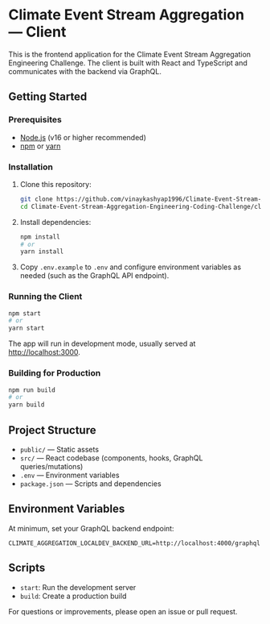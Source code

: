# Climate Event Stream Aggregation — Client

This is the frontend application for the Climate Event Stream Aggregation Engineering Challenge. The client is built with React and TypeScript and communicates with the backend via GraphQL.

## Getting Started

### Prerequisites

- [Node.js](https://nodejs.org/) (v16 or higher recommended)
- [npm](https://www.npmjs.com/) or [yarn](https://yarnpkg.com/)

### Installation

1. Clone this repository:

   ```bash
   git clone https://github.com/vinaykashyap1996/Climate-Event-Stream-Aggregation-Engineering-Coding-Challenge.git
   cd Climate-Event-Stream-Aggregation-Engineering-Coding-Challenge/client
   ```

2. Install dependencies:

   ```bash
   npm install
   # or
   yarn install
   ```

3. Copy `.env.example` to `.env` and configure environment variables as needed (such as the GraphQL API endpoint).

### Running the Client

```bash
npm start
# or
yarn start
```

The app will run in development mode, usually served at [http://localhost:3000](http://localhost:3000).

### Building for Production

```bash
npm run build
# or
yarn build
```

## Project Structure

- `public/` — Static assets
- `src/` — React codebase (components, hooks, GraphQL queries/mutations)
- `.env` — Environment variables
- `package.json` — Scripts and dependencies

## Environment Variables

At minimum, set your GraphQL backend endpoint:

```
CLIMATE_AGGREGATION_LOCALDEV_BACKEND_URL=http://localhost:4000/graphql
```

## Scripts

- `start`: Run the development server
- `build`: Create a production build

For questions or improvements, please open an issue or pull request.

